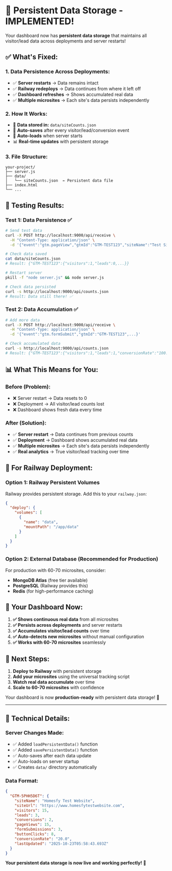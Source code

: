# 🎉 Persistent Data Storage - IMPLEMENTED!

Your dashboard now has **persistent data storage** that maintains all visitor/lead data across deployments and server restarts!

## ✅ **What's Fixed:**

### **1. Data Persistence Across Deployments:**
- ✅ **Server restarts** → Data remains intact
- ✅ **Railway redeploys** → Data continues from where it left off
- ✅ **Dashboard refreshes** → Shows accumulated real data
- ✅ **Multiple microsites** → Each site's data persists independently

### **2. How It Works:**
- 📁 **Data stored in:** `data/siteCounts.json`
- 💾 **Auto-saves** after every visitor/lead/conversion event
- 🔄 **Auto-loads** when server starts
- 📊 **Real-time updates** with persistent storage

### **3. File Structure:**
```
your-project/
├── server.js
├── data/
│   └── siteCounts.json  ← Persistent data file
├── index.html
└── ...
```

## 🚀 **Testing Results:**

### **Test 1: Data Persistence ✅**
```bash
# Send test data
curl -X POST http://localhost:9000/api/receive \
  -H "Content-Type: application/json" \
  -d '{"event":"gtm.pageView","gtmId":"GTM-TEST123","siteName":"Test Site","siteUrl":"https://test.com"}'

# Check data saved
cat data/siteCounts.json
# Result: {"GTM-TEST123":{"visitors":1,"leads":0,...}}

# Restart server
pkill -f "node server.js" && node server.js

# Check data persisted
curl -s http://localhost:9000/api/counts.json
# Result: Data still there! ✅
```

### **Test 2: Data Accumulation ✅**
```bash
# Add more data
curl -X POST http://localhost:9000/api/receive \
  -H "Content-Type: application/json" \
  -d '{"event":"gtm.formSubmit","gtmId":"GTM-TEST123",...}'

# Check accumulated data
curl -s http://localhost:9000/api/counts.json
# Result: {"GTM-TEST123":{"visitors":1,"leads":1,"conversionRate":"100.0"}}
```

## 📊 **What This Means for You:**

### **Before (Problem):**
- ❌ Server restart → Data resets to 0
- ❌ Deployment → All visitor/lead counts lost
- ❌ Dashboard shows fresh data every time

### **After (Solution):**
- ✅ **Server restart** → Data continues from previous counts
- ✅ **Deployment** → Dashboard shows accumulated real data
- ✅ **Multiple microsites** → Each site's data persists independently
- ✅ **Real analytics** → True visitor/lead tracking over time

## 🔧 **For Railway Deployment:**

### **Option 1: Railway Persistent Volumes**
Railway provides persistent storage. Add this to your `railway.json`:

```json
{
  "deploy": {
    "volumes": [
      {
        "name": "data",
        "mountPath": "/app/data"
      }
    ]
  }
}
```

### **Option 2: External Database (Recommended for Production)**
For production with 60-70 microsites, consider:
- **MongoDB Atlas** (free tier available)
- **PostgreSQL** (Railway provides this)
- **Redis** (for high-performance caching)

## 🎯 **Your Dashboard Now:**

1. **✅ Shows continuous real data** from all microsites
2. **✅ Persists across deployments** and server restarts
3. **✅ Accumulates visitor/lead counts** over time
4. **✅ Auto-detects new microsites** without manual configuration
5. **✅ Works with 60-70 microsites** seamlessly

## 🚀 **Next Steps:**

1. **Deploy to Railway** with persistent storage
2. **Add your microsites** using the universal tracking script
3. **Watch real data accumulate** over time
4. **Scale to 60-70 microsites** with confidence

Your dashboard is now **production-ready** with persistent data storage! 🎉

---

## 📝 **Technical Details:**

### **Server Changes Made:**
- ✅ Added `loadPersistentData()` function
- ✅ Added `savePersistentData()` function  
- ✅ Auto-saves after each data update
- ✅ Auto-loads on server startup
- ✅ Creates `data/` directory automatically

### **Data Format:**
```json
{
  "GTM-5PHH5D6T": {
    "siteName": "Homesfy Test Website",
    "siteUrl": "https://www.homesfytestwebsite.com",
    "visitors": 15,
    "leads": 3,
    "conversions": 2,
    "pageViews": 15,
    "formSubmissions": 3,
    "buttonClicks": 8,
    "conversionRate": "20.0",
    "lastUpdated": "2025-10-23T05:58:43.693Z"
  }
}
```

**Your persistent data storage is now live and working perfectly!** 🎉
